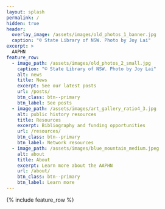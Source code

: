 ```yaml
---
layout: splash
permalink: /
hidden: true
header:
  overlay_image: /assets/images/old_photos_1_banner.jpg
  caption: "© State Library of NSW. Photo by Joy Lai"
excerpt: >
  AAPHN
feature_row:
  - image_path: /assets/images/old_photos_2_small.jpg
    caption: "© State Library of NSW. Photo by Joy Lai"
    alt: news
    title: News
    excerpt: See our latest posts
    url: /posts/
    btn_class: btn--primary
    btn_label: See posts
  - image_path: /assets/images/art_gallery_ratio4_3.jpg
    alt: public history resources
    title: Resources
    excerpt: Bibliography and funding opportunities
    url: /resources/
    btn_class: btn--primary
    btn_label: Network resources
  - image_path: /assets/images/blue_mountain_medium.jpeg
    alt: about
    title: About
    excerpt: Learn more about the AAPHN
    url: /about/
    btn_class: btn--primary
    btn_label: Learn more    
---
```


{% include feature_row %}
